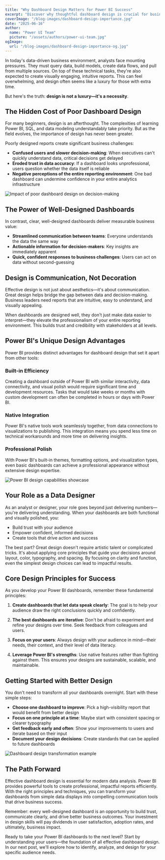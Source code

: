 ```yaml
---
title: "Why Dashboard Design Matters for Power BI Success"
excerpt: "Discover why thoughtful dashboard design is crucial for business success and how Power BI's unique advantages enable effective data communication."
coverImage: "/blog-images/dashboard-design-importance.jpg"
date: "2025-06-16"
author:
  name: "Power UI Team"
  picture: "/assets/authors/power-ui-team.jpg"
ogImage:
  url: "/blog-images/dashboard-design-importance-og.jpg"
---
```


In today's data-driven business environment, analysts face mounting pressures. They must query data, build models, create data flows, and pull from multiple sources. On top of these technical tasks, they're also expected to create visually engaging, intuitive reports. This can feel overwhelming, and design often seems like a luxury for those with extra time.

But here's the truth: **design is not a luxury—it's a necessity**.

## The Hidden Cost of Poor Dashboard Design

For many beginners, design is an afterthought. The complexities of learning Power BI, SQL, and data modeling understandably take priority. But as the field evolves, the importance of design has never been greater.

Poorly designed reports create significant business challenges:

- **Confused users and slower decision-making**: When executives can't quickly understand data, critical decisions get delayed
- **Eroded trust in data accuracy**: If a dashboard looks unprofessional, users question whether the data itself is reliable
- **Negative perceptions of the entire reporting environment**: One bad dashboard can undermine confidence in your entire analytics infrastructure

![Impact of poor dashboard design on decision-making](/blog-images/poor-design-consequences.jpg)

## The Power of Well-Designed Dashboards

In contrast, clear, well-designed dashboards deliver measurable business value:

- **Streamlined communication between teams**: Everyone understands the data the same way
- **Actionable information for decision-makers**: Key insights are immediately apparent
- **Quick, confident responses to business challenges**: Users can act on data without second-guessing

## Design is Communication, Not Decoration

Effective design is not just about aesthetics—it's about communication. Great design helps bridge the gap between data and decision-making. Business leaders need reports that are intuitive, easy to understand, and visually appealing.

When dashboards are designed well, they don't just make data easier to interpret—they elevate the professionalism of your entire reporting environment. This builds trust and credibility with stakeholders at all levels.

## Power BI's Unique Design Advantages

Power BI provides distinct advantages for dashboard design that set it apart from other tools:

### Built-in Efficiency
Creating a dashboard outside of Power BI with similar interactivity, data connectivity, and visual polish would require significant time and development resources. Tasks that would take weeks or months with custom development can often be completed in hours or days with Power BI.

### Native Integration
Power BI's native tools work seamlessly together, from data connections to visualizations to publishing. This integration means you spend less time on technical workarounds and more time on delivering insights.

### Professional Polish
With Power BI's built-in themes, formatting options, and visualization types, even basic dashboards can achieve a professional appearance without extensive design expertise.

![Power BI design capabilities showcase](/blog-images/power-bi-design-features.jpg)

## Your Role as a Data Designer

As an analyst or designer, your role goes beyond just delivering numbers—you're delivering understanding. When your dashboards are both functional and visually polished, you:

- Build trust with your audience
- Empower confident, informed decisions
- Create tools that drive action and success

The best part? Great design doesn't require artistic talent or complicated tricks. It's about applying core principles that guide your decisions around layout, color, typography, and spacing. By focusing on clarity and function, even the simplest design choices can lead to impactful results.

## Core Design Principles for Success

As you develop your Power BI dashboards, remember these fundamental principles:

1. **Create dashboards that let data speak clearly**: The goal is to help your audience draw the right conclusions quickly and confidently.

2. **The best dashboards are iterative**: Don't be afraid to experiment and refine your designs over time. Seek feedback from colleagues and users.

3. **Focus on your users**: Always design with your audience in mind—their needs, their context, and their level of data literacy.

4. **Leverage Power BI's strengths**: Use native features rather than fighting against them. This ensures your designs are sustainable, scalable, and maintainable.

## Getting Started with Better Design

You don't need to transform all your dashboards overnight. Start with these simple steps:

- **Choose one dashboard to improve**: Pick a high-visibility report that would benefit from better design
- **Focus on one principle at a time**: Maybe start with consistent spacing or clearer typography
- **Get feedback early and often**: Show your improvements to users and iterate based on their input
- **Document your design decisions**: Create standards that can be applied to future dashboards

![Dashboard design transformation example](/blog-images/dashboard-before-after.jpg)

## The Path Forward

Effective dashboard design is essential for modern data analysis. Power BI provides powerful tools to create professional, impactful reports efficiently. With the right principles and techniques, you can transform your dashboards from simple data displays into compelling communication tools that drive business success.

Remember: every well-designed dashboard is an opportunity to build trust, communicate clearly, and drive better business outcomes. Your investment in design skills will pay dividends in user satisfaction, adoption rates, and ultimately, business impact.

Ready to take your Power BI dashboards to the next level? Start by understanding your users—the foundation of all effective dashboard design. In our next post, we'll explore how to identify, analyze, and design for your specific audience needs.